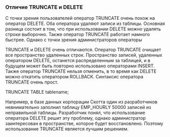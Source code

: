 ### Отличие TRUNCATE и DELETE

С точки зрения пользователей оператор TRUNCATE очень похож на оператор DELETE. Оба оператора удаляют записи из таблицы.
Основная разница состоит в том, что при использовании DELETE можно удалять строки выборочно. Также оператор TRUNCATE
работает намного быстрее. Однако с точки зрения администраторов операторы

TRUNCATE и DELETE очень отличаются. Оператор TRUNCATE очищает все пространство удаленных строк. Пространство записей,
удаленных оператором DELETE, останется распределенным за таблицей, и в будущем может быть повторно использовано
операторами INSERT. Также оператор TRUNCATE нельзя отменить, в то время как DELETE можно откатить оператором ROLLBACK.
Синтаксис оператора TRUNCATE очень прост.

TRUNCATE TABLE tablename;

Например, в базе данных корпорации Скотта один из разработчиков невнимательно заполнил таблицу EMP_HOURLY 50000 записей
из неправильной таблицы. Разработчик понял, что использование оператора DELETE решит эту проблему, однако администратор
заинтересован в пространстве, которое будет восстановлено. Поэтому использование TRUNCATE является лучшим решением.